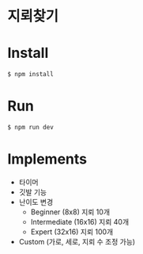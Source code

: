 # 지뢰찾기

# Install

```bash
$ npm install
```

# Run

```bash
$ npm run dev
```

# Implements

- 타이머
- 깃발 기능
- 난이도 변경
    - Beginner (8x8) 지뢰 10개
    - Intermediate (16x16) 지뢰 40개
    - Expert (32x16) 지뢰 100개
- Custom (가로, 세로, 지뢰 수 조정 가능)
